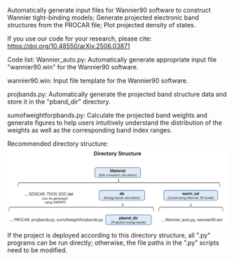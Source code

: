 Automatically generate input files for Wannier90 software to construct Wannier tight-binding models; Generate projected electronic band structures from the PROCAR file; Plot projected density of states.

If you use our code for your research, please cite: https://doi.org/10.48550/arXiv.2506.03871

Code list:
Wannier_auto.py:  Automatically generate appropriate input file "wannier90.win" for the Wannier90 software. 

wannier90.win:  Input file template for the Wannier90 software.

projbands.py:  Automatically generate the projected band structure data and store it in the "pband_dir" directory.

sumofweightforpbands.py:  Calculate the projected band weights and generate figures to help users intuitively understand the distribution of the weights as well as the corresponding band index ranges.


Recommended directory structure: <img src="Directory structure.png" alt="Directory Structure" width="600"/>
If the project is deployed according to this directory structure, all ".py" programs can be run directly; otherwise, the file paths in the ".py" scripts need to be modified.
